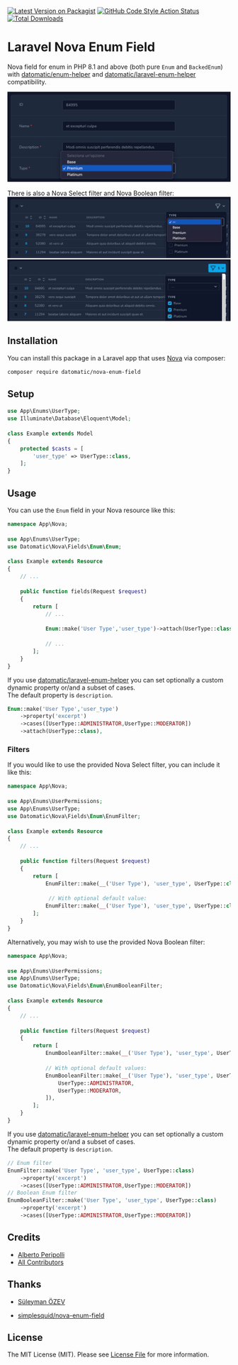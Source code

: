 [![Latest Version on Packagist](https://img.shields.io/packagist/v/datomatic/nova-enum-field.svg?style=for-the-badge)](https://packagist.org/packages/datomatic/nova-enum-field)
[![GitHub Code Style Action Status](https://img.shields.io/github/workflow/status/datomatic/nova-enum-field/Check%20&%20fix%20styling?label=code%20style&color=5FE8B3&style=for-the-badge)](https://github.com/datomatic/nova-enum-field/actions/workflows/php-cs-fixer.yml)
[![Total Downloads](https://img.shields.io/packagist/dt/datomatic/nova-enum-field.svg?style=for-the-badge)](https://packagist.org/packages/datomatic/nova-enum-field)
# Laravel Nova Enum Field

Nova field for enum in PHP 8.1 and above (both pure `Enum` and `BackedEnum`) with [datomatic/enum-helper](https://github.com/datomatic/enum-helper) and [datomatic/laravel-enum-helper](https://github.com/datomatic/laravel-enum-helper) compatibility.  

![Select field on form](branding/select-field.png)

There is also a Nova Select filter and Nova Boolean filter:
![Select filter](branding/select-filter.png)
![Boolean filter](branding/boolean-filter.png)

## Installation

You can install this package in a Laravel app that uses [Nova](https://nova.laravel.com) via composer:

```bash
composer require datomatic/nova-enum-field
```

## Setup

```php
use App\Enums\UserType;
use Illuminate\Database\Eloquent\Model;

class Example extends Model
{
    protected $casts = [
        'user_type' => UserType::class,
    ];
}
```

## Usage

You can use the `Enum` field in your Nova resource like this:

```php
namespace App\Nova;

use App\Enums\UserType;
use Datomatic\Nova\Fields\Enum\Enum;

class Example extends Resource
{
    // ...

    public function fields(Request $request)
    {
        return [
            // ...

            Enum::make('User Type','user_type')->attach(UserType::class),

            // ...
        ];
    }
}
```

If you use [datomatic/laravel-enum-helper](https://github.com/datomatic/laravel-enum-helper) you can set optionally a custom dynamic property or/and a subset of cases.  
The default property is `description`.
```php
Enum::make('User Type','user_type')
    ->property('excerpt')
    ->cases([UserType::ADMINISTRATOR,UserType::MODERATOR])
    ->attach(UserType::class),
```

### Filters

If you would like to use the provided Nova Select filter, you can include it like this:

```php
namespace App\Nova;

use App\Enums\UserPermissions;
use App\Enums\UserType;
use Datomatic\Nova\Fields\Enum\EnumFilter;

class Example extends Resource
{
    // ...

    public function filters(Request $request)
    {
        return [
            EnumFilter::make(__('User Type'), 'user_type', UserType::class),
                
             // With optional default value:
            EnumFilter::make(__('User Type'), 'user_type', UserType::class, UserType::ADMINISTRATOR),
        ];
    }
}
```

Alternatively, you may wish to use the provided Nova Boolean filter:

```php
namespace App\Nova;

use App\Enums\UserPermissions;
use App\Enums\UserType;
use Datomatic\Nova\Fields\Enum\EnumBooleanFilter;

class Example extends Resource
{
    // ...

    public function filters(Request $request)
    {
        return [
            EnumBooleanFilter::make(__('User Type'), 'user_type', UserType::class),
                
            // With optional default values:
            EnumBooleanFilter::make(__('User Type'), 'user_type', UserType::class, [
                UserType::ADMINISTRATOR,
                UserType::MODERATOR,
            ]),
        ];
    }
}
```

If you use [datomatic/laravel-enum-helper](https://github.com/datomatic/laravel-enum-helper) you can set optionally a custom dynamic property or/and a subset of cases.  
The default property is `description`.
```php
// Enum filter
EnumFilter::make('User Type', 'user_type', UserType::class)
    ->property('excerpt')
    ->cases([UserType::ADMINISTRATOR,UserType::MODERATOR])
// Boolean Enum filter
EnumBooleanFilter::make('User Type', 'user_type', UserType::class)
    ->property('excerpt')
    ->cases([UserType::ADMINISTRATOR,UserType::MODERATOR])
```

## Credits
- [Alberto Peripolli](https://github.com/trippo)
- [All Contributors](../../contributors)

## Thanks
- [Süleyman ÖZEV](https://github.com/suleymanozev)
* [simplesquid/nova-enum-field](https://github.com/simplesquid/nova-enum-field)

## License

The MIT License (MIT). Please see [License File](LICENSE.md) for more information.
